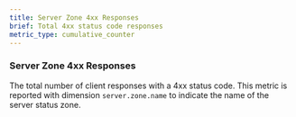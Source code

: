 ```yaml
---
title: Server Zone 4xx Responses
brief: Total 4xx status code responses
metric_type: cumulative_counter
---
```

### Server Zone 4xx Responses
The total number of client responses with a 4xx status code. This metric is reported with dimension
`server.zone.name` to indicate the name of the server status zone.
